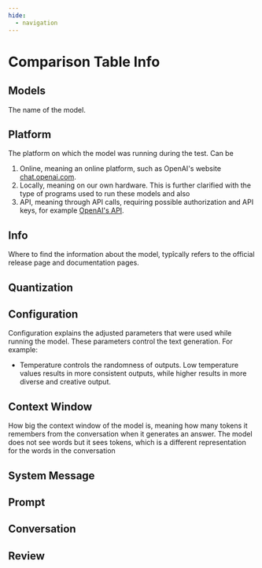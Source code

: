 ```yaml
---
hide:
  - navigation 
---
```


# Comparison Table Info

## Models
The name of the model.

## Platform

The platform on which the model was running during the test. Can be

1. Online, meaning an online platform, such as OpenAI's website [chat.openai.com](https://chat.openai.com/).
2. Locally, meaning on our own hardware. This is further clarified with the type of programs used to run these models and also 
3. API, meaning through API calls, requiring possible authorization and API keys, for example [OpenAI's API](https://platform.openai.com/docs/api-reference).


## Info
Where to find the information about the model, typîcally refers to the official release page and documentation pages. 


## Quantization


## Configuration
Configuration explains the adjusted parameters that were used while running the model. These parameters control the text generation. For example:

- Temperature controls the randomness of outputs. Low temperature values results in more consistent outputs, while higher results in more diverse and creative output.


## Context Window
How big the context window of the model is, meaning how many tokens it remembers from the conversation when it generates an answer.
The model does not see words but it sees tokens, which is a different representation for the words in the conversation

## System Message

## Prompt

## Conversation

## Review

#

#

#

